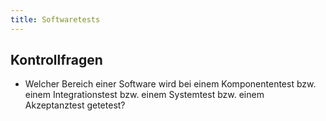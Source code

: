 ```yaml
---
title: Softwaretests
---
```


## Kontrollfragen
- Welcher Bereich einer Software wird bei einem Komponententest bzw. einem Integrationstest bzw. einem Systemtest bzw. einem Akzeptanztest getetest?

